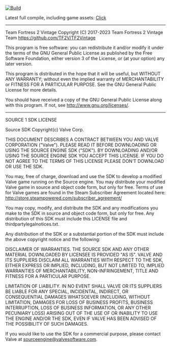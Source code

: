 [![Build](https://github.com/TF2V/TF2Vintage/actions/workflows/release.yml/badge.svg)](https://github.com/TF2V/TF2Vintage/actions/workflows/release.yml)

Latest full compile, including game assets: [Click](https://nightly.link/TF2V/TF2Vintage/workflows/release/3.6/tf2vintage.zip)

-------------------------------------------------------------------------------------------
Team Fortress 2 Vintage
Copyright (C) 2017-2023 Team Fortress 2 Vintage Team
https://github.com/TF2V/TF2Vintage

This program is free software: you can redistribute it and/or modify
it under the terms of the GNU General Public License as published by
the Free Software Foundation, either version 3 of the License, or
(at your option) any later version.

This program is distributed in the hope that it will be useful,
but WITHOUT ANY WARRANTY; without even the implied warranty of
MERCHANTABILITY or FITNESS FOR A PARTICULAR PURPOSE.  See the
GNU General Public License for more details.

You should have received a copy of the GNU General Public License
along with this program.  If not, see <http://www.gnu.org/licenses/>.

-------------------------------------------------------------------------------------------
SOURCE 1 SDK LICENSE

Source SDK Copyright(c) Valve Corp.  

THIS DOCUMENT DESCRIBES A CONTRACT BETWEEN YOU AND VALVE 
CORPORATION ("Valve").  PLEASE READ IT BEFORE DOWNLOADING OR USING 
THE SOURCE ENGINE SDK ("SDK"). BY DOWNLOADING AND/OR USING THE 
SOURCE ENGINE SDK YOU ACCEPT THIS LICENSE. IF YOU DO NOT AGREE TO 
THE TERMS OF THIS LICENSE PLEASE DON’T DOWNLOAD OR USE THE SDK.  

  You may, free of charge, download and use the SDK to develop a modified Valve game 
running on the Source engine.  You may distribute your modified Valve game in source and 
object code form, but only for free. Terms of use for Valve games are found in the Steam 
Subscriber Agreement located here: http://store.steampowered.com/subscriber_agreement/ 

  You may copy, modify, and distribute the SDK and any modifications you make to the 
SDK in source and object code form, but only for free.  Any distribution of this SDK must 
include this LICENSE file and thirdpartylegalnotices.txt.  
 
  Any distribution of the SDK or a substantial portion of the SDK must include the above 
copyright notice and the following: 

  DISCLAIMER OF WARRANTIES.  THE SOURCE SDK AND ANY 
  OTHER MATERIAL DOWNLOADED BY LICENSEE IS PROVIDED 
  "AS IS".  VALVE AND ITS SUPPLIERS DISCLAIM ALL 
  WARRANTIES WITH RESPECT TO THE SDK, EITHER EXPRESS 
  OR IMPLIED, INCLUDING, BUT NOT LIMITED TO, IMPLIED 
  WARRANTIES OF MERCHANTABILITY, NON-INFRINGEMENT, 
  TITLE AND FITNESS FOR A PARTICULAR PURPOSE.  

  LIMITATION OF LIABILITY.  IN NO EVENT SHALL VALVE OR 
  ITS SUPPLIERS BE LIABLE FOR ANY SPECIAL, INCIDENTAL, 
  INDIRECT, OR CONSEQUENTIAL DAMAGES WHATSOEVER 
  (INCLUDING, WITHOUT LIMITATION, DAMAGES FOR LOSS OF 
  BUSINESS PROFITS, BUSINESS INTERRUPTION, LOSS OF 
  BUSINESS INFORMATION, OR ANY OTHER PECUNIARY LOSS) 
  ARISING OUT OF THE USE OF OR INABILITY TO USE THE 
  ENGINE AND/OR THE SDK, EVEN IF VALVE HAS BEEN 
  ADVISED OF THE POSSIBILITY OF SUCH DAMAGES.  
 
       
If you would like to use the SDK for a commercial purpose, please contact Valve at 
sourceengine@valvesoftware.com.
